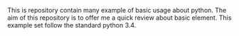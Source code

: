 This is repository contain many example of basic usage about python.
The aim of this repository is to offer me a quick review about basic element.
This example set follow the standard python 3.4.